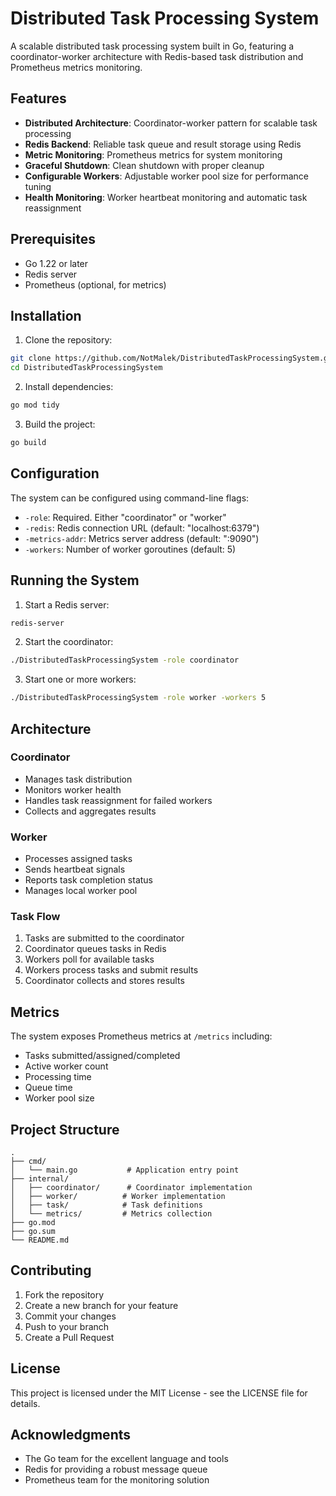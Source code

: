 # Distributed Task Processing System

A scalable distributed task processing system built in Go, featuring a coordinator-worker architecture with Redis-based task distribution and Prometheus metrics monitoring.

## Features

- **Distributed Architecture**: Coordinator-worker pattern for scalable task processing
- **Redis Backend**: Reliable task queue and result storage using Redis
- **Metric Monitoring**: Prometheus metrics for system monitoring
- **Graceful Shutdown**: Clean shutdown with proper cleanup
- **Configurable Workers**: Adjustable worker pool size for performance tuning
- **Health Monitoring**: Worker heartbeat monitoring and automatic task reassignment

## Prerequisites

- Go 1.22 or later
- Redis server
- Prometheus (optional, for metrics)

## Installation

1. Clone the repository:
```bash
git clone https://github.com/NotMalek/DistributedTaskProcessingSystem.git
cd DistributedTaskProcessingSystem
```

2. Install dependencies:
```bash
go mod tidy
```

3. Build the project:
```bash
go build
```

## Configuration

The system can be configured using command-line flags:

- `-role`: Required. Either "coordinator" or "worker"
- `-redis`: Redis connection URL (default: "localhost:6379")
- `-metrics-addr`: Metrics server address (default: ":9090")
- `-workers`: Number of worker goroutines (default: 5)

## Running the System

1. Start a Redis server:
```bash
redis-server
```

2. Start the coordinator:
```bash
./DistributedTaskProcessingSystem -role coordinator
```

3. Start one or more workers:
```bash
./DistributedTaskProcessingSystem -role worker -workers 5
```

## Architecture

### Coordinator
- Manages task distribution
- Monitors worker health
- Handles task reassignment for failed workers
- Collects and aggregates results

### Worker
- Processes assigned tasks
- Sends heartbeat signals
- Reports task completion status
- Manages local worker pool

### Task Flow
1. Tasks are submitted to the coordinator
2. Coordinator queues tasks in Redis
3. Workers poll for available tasks
4. Workers process tasks and submit results
5. Coordinator collects and stores results

## Metrics

The system exposes Prometheus metrics at `/metrics` including:
- Tasks submitted/assigned/completed
- Active worker count
- Processing time
- Queue time
- Worker pool size

## Project Structure

```
.
├── cmd/
│   └── main.go           # Application entry point
├── internal/
│   ├── coordinator/      # Coordinator implementation
│   ├── worker/          # Worker implementation
│   ├── task/            # Task definitions
│   └── metrics/         # Metrics collection
├── go.mod
├── go.sum
└── README.md
```

## Contributing

1. Fork the repository
2. Create a new branch for your feature
3. Commit your changes
4. Push to your branch
5. Create a Pull Request

## License

This project is licensed under the MIT License - see the LICENSE file for details.

## Acknowledgments

- The Go team for the excellent language and tools
- Redis for providing a robust message queue
- Prometheus team for the monitoring solution
